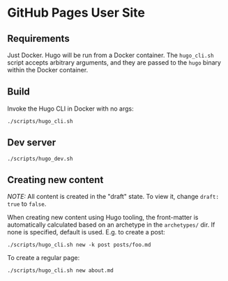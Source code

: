 # GitHub Pages User Site

## Requirements

Just Docker. Hugo will be run from a Docker container. The `hugo_cli.sh` script accepts
arbitrary arguments, and they are passed to the `hugo` binary within the Docker
container.


## Build

Invoke the Hugo CLI in Docker with no args:

```
./scripts/hugo_cli.sh
```


## Dev server

```
./scripts/hugo_dev.sh
```


## Creating new content

_NOTE:_ All content is created in the "draft" state. To view it, change `draft: true` to
`false`.

When creating new content using Hugo tooling, the front-matter is automatically
calculated based on an archetype in the `archetypes/` dir. If none is specified, default
is used. E.g. to create a post:

```
./scripts/hugo_cli.sh new -k post posts/foo.md
```

To create a regular page:

```
./scripts/hugo_cli.sh new about.md
```
